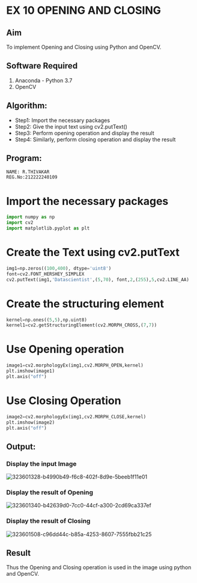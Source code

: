 # EX 10 OPENING AND CLOSING
## Aim
To implement Opening and Closing using Python and OpenCV.
## Software Required
1. Anaconda - Python 3.7
2. OpenCV
## Algorithm:
- Step1: Import the necessary packages
- Step2: Give the input text using cv2.putText()
- Step3: Perform opening operation and display the result
- Step4: Similarly, perform closing operation and display the result
## Program:
```
NAME: R.THIVAKAR
REG.No:212222240109
``` 
# Import the necessary packages
```python
import numpy as np
import cv2
import matplotlib.pyplot as plt
```
# Create the Text using cv2.putText
```python
img1=np.zeros((100,400), dtype='uint8')
font=cv2.FONT_HERSHEY_SIMPLEX
cv2.putText(img1,'Datascientist',(5,70), font,2,(255),5,cv2.LINE_AA)
```
# Create the structuring element
```python
kernel=np.ones((5,5),np.uint8)
kernel1=cv2.getStructuringElement(cv2.MORPH_CROSS,(7,7))
```
# Use Opening operation
```python
image1=cv2.morphologyEx(img1,cv2.MORPH_OPEN,kernel)
plt.imshow(image1)
plt.axis("off")
```
# Use Closing Operation
```python
image2=cv2.morphologyEx(img1,cv2.MORPH_CLOSE,kernel)
plt.imshow(image2)
plt.axis("off")
```
## Output:
### Display the input Image
![323601328-b4990b49-f6c8-402f-8d9e-5beeb1f11e01](https://github.com/Afsarjumail/OPENING--AND-CLOSING/assets/118343395/a2a90649-b9fd-46c5-a4fb-0fa639960725)

### Display the result of Opening
![323601340-b42639d0-7cc0-44cf-a300-2cd69ca337ef](https://github.com/Afsarjumail/OPENING--AND-CLOSING/assets/118343395/c9206980-3d10-4bc3-9dda-e17d2048e778)

### Display the result of Closing
 ![323601508-c96dd44c-b85a-4253-8607-7555fbb21c25](https://github.com/Afsarjumail/OPENING--AND-CLOSING/assets/118343395/527ea569-8895-495f-a8c3-ac7636cb9944)

## Result
Thus the Opening and Closing operation is used in the image using python and OpenCV.
